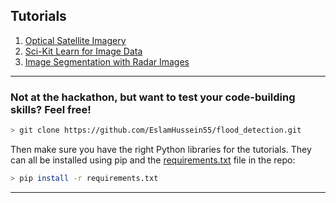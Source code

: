 ## Tutorials
1. [Optical Satellite Imagery](https://github.com/EslamHussein55/flood_detection/tree/master/TUTORIAL1)
2. [Sci-Kit Learn for Image Data](https://github.com/EslamHussein55/flood_detection/tree/master/TUTORIAL2)
3. [Image Segmentation with Radar Images](https://github.com/EslamHussein55/flood_detection/tree/master/TUTORIAL3)



-----

### Not at the hackathon, but want to test your code-building skills? Feel free!

```bash
> git clone https://github.com/EslamHussein55/flood_detection.git
```

Then make sure you have the right Python libraries for the tutorials. They can all be installed using pip and the [requirements.txt](https://github.com/darabigdata/AgriHack1/blob/master/requirements.txt) file in the repo:

```bash
> pip install -r requirements.txt
```

-----


